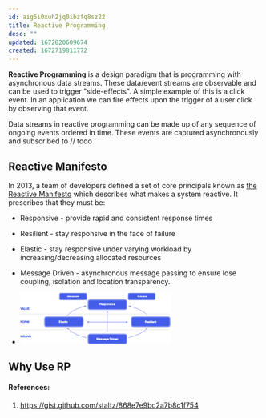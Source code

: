 ```yaml
---
id: aig5i0xuh2jq0ibzfq8sz22
title: Reactive Programming
desc: ""
updated: 1672820609674
created: 1672719811772
---
```


**Reactive Programming** is a design paradigm that is programming with asynchronous data streams. These data/event streams are observable and can be used to trigger "side-effects". A simple example of this is a click event. In an application we can fire effects upon the trigger of a user click by observing that event.

Data streams in reactive programming can be made up of any sequence of ongoing events ordered in time. These events are captured asynchronously and subscribed to // todo

## Reactive Manifesto

In 2013, a team of developers defined a set of core principals known as [the Reactive Manifesto](https://www.reactivemanifesto.org/) which describes what makes a system reactive. It prescribes that they must be:

- Responsive - provide rapid and consistent response times
- Resilient - stay responsive in the face of failure
- Elastic - stay responsive under varying workload by increasing/decreasing allocated resources
- Message Driven - asynchronous message passing to ensure lose coupling, isolation and location transparency.

- ![](/assets/images/2023-01-03-15-50-59.png)

## Why Use RP

#### References:

1. https://gist.github.com/staltz/868e7e9bc2a7b8c1f754
